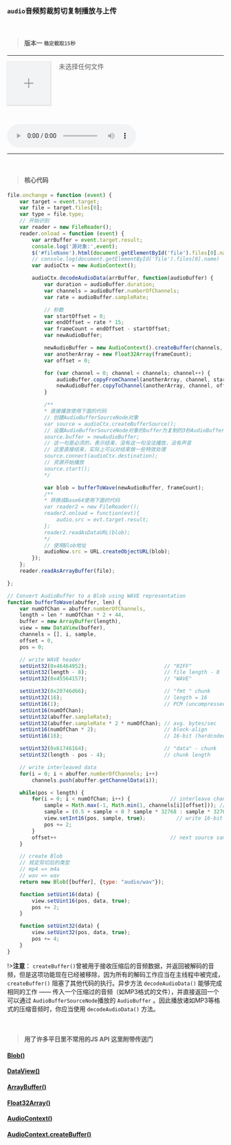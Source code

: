 ### `audio`音频剪裁剪切复制播放与上传


<br/>

> #### 版本一 `稳定截取15秒`

---

<form class="uploadBox">
    <svg t="1606975095651" class="uploadIcon" viewBox="0 0 1024 1024" version="1.1" xmlns="http://www.w3.org/2000/svg" p-id="3325" width="32" height="32"><path d="M848.0256 474.0096h-297.984v-322.048H473.9584v322.048h-297.984a8.0384 8.0384 0 0 0-8.0384 7.9872v60.0064c0 4.4032 3.584 7.9872 7.9872 7.9872h297.984v322.048h76.032v-322.048h297.984c4.4032 0 8.0384-3.584 8.0384-7.9872V481.9968a8.0384 8.0384 0 0 0-8.0384-7.9872z" fill="#707070" fill-opacity=".65" p-id="3326"></path></svg>
    <input type="file" id="file" accept="audio/mpeg" style="position:absolute;opacity:0;">
    <p id="fileName">未选择任何文件</p>
</form>

<br/>

<p><audio id="audioNow" controls></audio></p>

---
<br/>

> #### 核心代码

```javascript
file.onchange = function (event) {
    var target = event.target;
    var file = target.files[0];
    var type = file.type;
    // 开始识别
    var reader = new FileReader();
    reader.onload = function (event) {
        var arrBuffer = event.target.result;
        console.log('源对象:',event);
        $('#fileName').html(document.getElementById('file').files[0].name);
        // console.log(document.getElementById('file').files[0].name)
        var audioCtx = new AudioContext();

        audioCtx.decodeAudioData(arrBuffer, function(audioBuffer) {
            var duration = audioBuffer.duration;
            var channels = audioBuffer.numberOfChannels;
            var rate = audioBuffer.sampleRate;

            // 秒数
            var startOffset = 0;
            var endOffset = rate * 15;
            var frameCount = endOffset - startOffset;
            var newAudioBuffer;

            newAudioBuffer = new AudioContext().createBuffer(channels, endOffset - startOffset, rate);
            var anotherArray = new Float32Array(frameCount);
            var offset = 0;

            for (var channel = 0; channel < channels; channel++) {
                audioBuffer.copyFromChannel(anotherArray, channel, startOffset);
                newAudioBuffer.copyToChannel(anotherArray, channel, offset);
            }

            /**
            * 直接播放使用下面的代码
            // 创建AudioBufferSourceNode对象
            var source = audioCtx.createBufferSource();
            // 设置AudioBufferSourceNode对象的buffer为复制的3秒AudioBuffer对象
            source.buffer = newAudioBuffer;
            // 这一句是必须的，表示结束，没有这一句没法播放，没有声音
            // 这里直接结束，实际上可以对结束做一些特效处理
            source.connect(audioCtx.destination);
            // 资源开始播放
            source.start();
            */

            var blob = bufferToWave(newAudioBuffer, frameCount);
            /**
            * 转换成Base64使用下面的代码
            var reader2 = new FileReader();
            reader2.onload = function(evt){
                audio.src = evt.target.result;
            };
            reader2.readAsDataURL(blob);
            */
            // 使用Blob地址
            audioNow.src = URL.createObjectURL(blob);
        });
    };
    reader.readAsArrayBuffer(file);

};

// Convert AudioBuffer to a Blob using WAVE representation
function bufferToWave(abuffer, len) {
    var numOfChan = abuffer.numberOfChannels,
    length = len * numOfChan * 2 + 44,
    buffer = new ArrayBuffer(length),
    view = new DataView(buffer),
    channels = [], i, sample,
    offset = 0,
    pos = 0;

    // write WAVE header
    setUint32(0x46464952);                         // "RIFF"
    setUint32(length - 8);                         // file length - 8
    setUint32(0x45564157);                         // "WAVE"

    setUint32(0x20746d66);                         // "fmt " chunk
    setUint32(16);                                 // length = 16
    setUint16(1);                                  // PCM (uncompressed)
    setUint16(numOfChan);
    setUint32(abuffer.sampleRate);
    setUint32(abuffer.sampleRate * 2 * numOfChan); // avg. bytes/sec
    setUint16(numOfChan * 2);                      // block-align
    setUint16(16);                                 // 16-bit (hardcoded in this demo)

    setUint32(0x61746164);                         // "data" - chunk
    setUint32(length - pos - 4);                   // chunk length

    // write interleaved data
    for(i = 0; i < abuffer.numberOfChannels; i++)
        channels.push(abuffer.getChannelData(i));

    while(pos < length) {
        for(i = 0; i < numOfChan; i++) {             // interleave channels
            sample = Math.max(-1, Math.min(1, channels[i][offset])); // clamp
            sample = (0.5 + sample < 0 ? sample * 32768 : sample * 32767)|0; // scale to 16-bit signed int
            view.setInt16(pos, sample, true);          // write 16-bit sample
            pos += 2;
        }
        offset++                                     // next source sample
    }

    // create Blob
    // 规定剪切后的类型
    // mp4 => m4a
    // wav => wav
    return new Blob([buffer], {type: "audio/wav"});

    function setUint16(data) {
        view.setUint16(pos, data, true);
        pos += 2;
    }

    function setUint32(data) {
        view.setUint32(pos, data, true);
        pos += 4;
    }
}
```

!>**注意**： `createBuffer()`曾被用于接收压缩后的音频数据，并返回被解码的音频，但是这项功能现在已经被移除，因为所有的解码工作应当在主线程中被完成，`createBuffer()` 阻塞了其他代码的执行。异步方法 `decodeAudioData()` 能够完成相同的工作 —— 传入一个压缩过的音频（如MP3格式的文件），并直接返回一个可以通过 `AudioBufferSourceNode`播放的 `AudioBuffer` 。因此播放诸如MP3等格式的压缩音频时，你应当使用 `decodeAudioData()` 方法。

<br/>

> #### 用了许多平日里不常用的JS API 这里附带传送门
 
#### [Blob()](https://developer.mozilla.org/zh-CN/docs/Web/API/Blob/Blob)

#### [DataView()](https://developer.mozilla.org/zh-CN/docs/Web/JavaScript/Reference/Global_Objects/DataView)

#### [ArrayBuffer()](https://developer.mozilla.org/zh-CN/docs/Web/JavaScript/Reference/Global_Objects/ArrayBuffer)

#### [Float32Array()](https://developer.mozilla.org/zh-CN/docs/Web/JavaScript/Reference/Global_Objects/Float32Array)

#### [AudioContext()](https://developer.mozilla.org/zh-CN/docs/Web/API/AudioContext)

#### [AudioContext.createBuffer()](https://developer.mozilla.org/zh-CN/docs/Web/API/AudioContext/createBuffer)

<script>
$('.uploadIcon').click(function(){
    console.log($('.uploadBox'))
    setTimeout(function(){
        $('#file').click();
    },200);
});
// console.log(file)
// console.log(audioNow)
file.onchange = function (event) {
    var target = event.target;
    var file = target.files[0];
    var type = file.type;
    // 开始识别
    var reader = new FileReader();
    reader.onload = function (event) {
        var arrBuffer = event.target.result;
        console.log('源对象:',event);
        $('#fileName').html(document.getElementById('file').files[0].name);
        // console.log(document.getElementById('file').files[0].name)
        var audioCtx = new AudioContext();

        audioCtx.decodeAudioData(arrBuffer, function(audioBuffer) {
            var duration = audioBuffer.duration;
            var channels = audioBuffer.numberOfChannels;
            var rate = audioBuffer.sampleRate;

            // 秒数
            var startOffset = 0;
            var endOffset = rate * 15;
            var frameCount = endOffset - startOffset;
            var newAudioBuffer;

            newAudioBuffer = new AudioContext().createBuffer(channels, endOffset - startOffset, rate);
            var anotherArray = new Float32Array(frameCount);
            var offset = 0;

            for (var channel = 0; channel < channels; channel++) {
                audioBuffer.copyFromChannel(anotherArray, channel, startOffset);
                newAudioBuffer.copyToChannel(anotherArray, channel, offset);
            }

            /**
            * 直接播放使用下面的代码
            // 创建AudioBufferSourceNode对象
            var source = audioCtx.createBufferSource();
            // 设置AudioBufferSourceNode对象的buffer为复制的3秒AudioBuffer对象
            source.buffer = newAudioBuffer;
            // 这一句是必须的，表示结束，没有这一句没法播放，没有声音
            // 这里直接结束，实际上可以对结束做一些特效处理
            source.connect(audioCtx.destination);
            // 资源开始播放
            source.start();
            */

            var blob = bufferToWave(newAudioBuffer, frameCount);
            /**
            * 转换成Base64使用下面的代码
            var reader2 = new FileReader();
            reader2.onload = function(evt){
                audio.src = evt.target.result;
            };
            reader2.readAsDataURL(blob);
            */
            // 使用Blob地址
            audioNow.src = URL.createObjectURL(blob);
        });
    };
    reader.readAsArrayBuffer(file);

};

// Convert AudioBuffer to a Blob using WAVE representation
function bufferToWave(abuffer, len) {
    var numOfChan = abuffer.numberOfChannels,
    length = len * numOfChan * 2 + 44,
    buffer = new ArrayBuffer(length),
    view = new DataView(buffer),
    channels = [], i, sample,
    offset = 0,
    pos = 0;

    // write WAVE header
    setUint32(0x46464952);                         // "RIFF"
    setUint32(length - 8);                         // file length - 8
    setUint32(0x45564157);                         // "WAVE"

    setUint32(0x20746d66);                         // "fmt " chunk
    setUint32(16);                                 // length = 16
    setUint16(1);                                  // PCM (uncompressed)
    setUint16(numOfChan);
    setUint32(abuffer.sampleRate);
    setUint32(abuffer.sampleRate * 2 * numOfChan); // avg. bytes/sec
    setUint16(numOfChan * 2);                      // block-align
    setUint16(16);                                 // 16-bit (hardcoded in this demo)

    setUint32(0x61746164);                         // "data" - chunk
    setUint32(length - pos - 4);                   // chunk length

    // write interleaved data
    for(i = 0; i < abuffer.numberOfChannels; i++)
        channels.push(abuffer.getChannelData(i));

    while(pos < length) {
        for(i = 0; i < numOfChan; i++) {             // interleave channels
            sample = Math.max(-1, Math.min(1, channels[i][offset])); // clamp
            sample = (0.5 + sample < 0 ? sample * 32768 : sample * 32767)|0; // scale to 16-bit signed int
            view.setInt16(pos, sample, true);          // write 16-bit sample
            pos += 2;
        }
        offset++                                     // next source sample
    }

    // create Blob
    // 规定剪切后的类型
    // mp4 => m4a
    // wav => wav
    return new Blob([buffer], {type: "audio/wav"});

    function setUint16(data) {
        view.setUint16(pos, data, true);
        pos += 2;
    }

    function setUint32(data) {
        view.setUint32(pos, data, true);
        pos += 4;
    }
}
</script>


<style>
.uploadBox{
    position:relative;
    width:100px;
    height:100px;
    background:#f1f3f4;
    cursor: pointer;
    box-shadow: 1px 1px 2px 2px #e6e6e6;
}
.uploadBox:hover{
    box-shadow: 1px 1px 4px 1px #b4b5c3;
}
.uploadIcon{
    position: absolute;
    top:50%;
    left:50%;
    transform: translate(-50%,-50%);
}
#fileName{
    width: 200px;
    height: 50px;
    position: absolute;
    left: 120%;
    font-size: 15px;
    color: #5d5d5d;
    margin: 0;
</style>